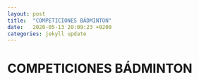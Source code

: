 ```yaml
---
layout: post
title:  "COMPETICIONES BÁDMINTON"
date:   2020-05-13 20:09:23 +0200
categories: jekyll update
---
```


# COMPETICIONES BÁDMINTON

